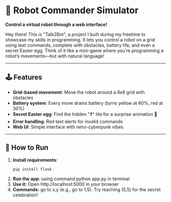 # 🤖 Robot Commander Simulator  
**Control a virtual robot through a web interface!**  

Hey there! This is "Talk2Bot", a project I built during my freetime to showcase my skills in programming. It lets you control a robot on a grid using text commands, complete with obstacles, battery life, and even a secret Easter egg. Think of it like a mini-game where you’re programming a robot’s movements—but with natural language!  

---

## 🕹️ Features  
- **Grid-based movement**: Move the robot around a 6x6 grid with obstacles  
- **Battery system**: Every move drains battery (turns yellow at 60%, red at 30%)  
- **Secret Easter egg**: Find the hidden "❓" tile for a surprise animation 🎉  
- **Error handling**: Red text alerts for invalid commands  
- **Web UI**: Simple interface with retro-cyberpunk vibes  

---

## 🚀 How to Run  
1. **Install requirements**:  
   ```bash  
   pip install flask
2. **Run the app**: using command python app.py in terminal
3. **Use it:** Open http://localhost:5000 in your browser
4. **Commands:** go to x,y (e.g., go to 1,5). Try reaching (5,5) for the secret celebration!

   
